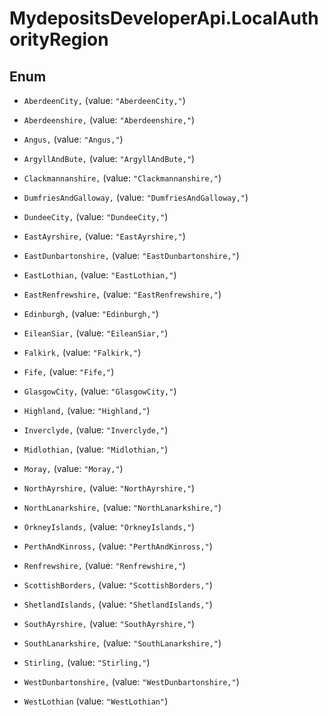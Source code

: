 # MydepositsDeveloperApi.LocalAuthorityRegion

## Enum


* `AberdeenCity,` (value: `"AberdeenCity,"`)

* `Aberdeenshire,` (value: `"Aberdeenshire,"`)

* `Angus,` (value: `"Angus,"`)

* `ArgyllAndBute,` (value: `"ArgyllAndBute,"`)

* `Clackmannanshire,` (value: `"Clackmannanshire,"`)

* `DumfriesAndGalloway,` (value: `"DumfriesAndGalloway,"`)

* `DundeeCity,` (value: `"DundeeCity,"`)

* `EastAyrshire,` (value: `"EastAyrshire,"`)

* `EastDunbartonshire,` (value: `"EastDunbartonshire,"`)

* `EastLothian,` (value: `"EastLothian,"`)

* `EastRenfrewshire,` (value: `"EastRenfrewshire,"`)

* `Edinburgh,` (value: `"Edinburgh,"`)

* `EileanSiar,` (value: `"EileanSiar,"`)

* `Falkirk,` (value: `"Falkirk,"`)

* `Fife,` (value: `"Fife,"`)

* `GlasgowCity,` (value: `"GlasgowCity,"`)

* `Highland,` (value: `"Highland,"`)

* `Inverclyde,` (value: `"Inverclyde,"`)

* `Midlothian,` (value: `"Midlothian,"`)

* `Moray,` (value: `"Moray,"`)

* `NorthAyrshire,` (value: `"NorthAyrshire,"`)

* `NorthLanarkshire,` (value: `"NorthLanarkshire,"`)

* `OrkneyIslands,` (value: `"OrkneyIslands,"`)

* `PerthAndKinross,` (value: `"PerthAndKinross,"`)

* `Renfrewshire,` (value: `"Renfrewshire,"`)

* `ScottishBorders,` (value: `"ScottishBorders,"`)

* `ShetlandIslands,` (value: `"ShetlandIslands,"`)

* `SouthAyrshire,` (value: `"SouthAyrshire,"`)

* `SouthLanarkshire,` (value: `"SouthLanarkshire,"`)

* `Stirling,` (value: `"Stirling,"`)

* `WestDunbartonshire,` (value: `"WestDunbartonshire,"`)

* `WestLothian` (value: `"WestLothian"`)


